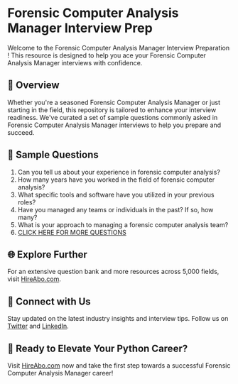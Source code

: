 # Forensic Computer Analysis Manager Interview Prep

Welcome to the Forensic Computer Analysis Manager Interview Preparation ! This resource is designed to help you ace your Forensic Computer Analysis Manager interviews with confidence.

## 🚀 Overview

Whether you're a seasoned Forensic Computer Analysis Manager or just starting in the field, this repository is tailored to enhance your interview readiness. We've curated a set of sample questions commonly asked in Forensic Computer Analysis Manager interviews to help you prepare and succeed.

## 📝 Sample Questions

1. Can you tell us about your experience in forensic computer analysis?
2. How many years have you worked in the field of forensic computer analysis?
3. What specific tools and software have you utilized in your previous roles?
4. Have you managed any teams or individuals in the past? If so, how many?
5. What is your approach to managing a forensic computer analysis team?
6. [CLICK HERE FOR MORE QUESTIONS](https://hireabo.com/job/9_4_41/Forensic%20Computer%20Analysis%20Manager)

## 🌐 Explore Further

For an extensive question bank and more resources across 5,000 fields, visit [HireAbo.com](https://www.hireabo.com).

## 📱 Connect with Us

Stay updated on the latest industry insights and interview tips. Follow us on [Twitter](https://twitter.com/hireabo) and [LinkedIn](https://www.linkedin.com/in/hire-abo-3609972a8/).

## 🚀 Ready to Elevate Your Python Career?

Visit [HireAbo.com](https://www.hireabo.com) now and take the first step towards a successful Forensic Computer Analysis Manager career!